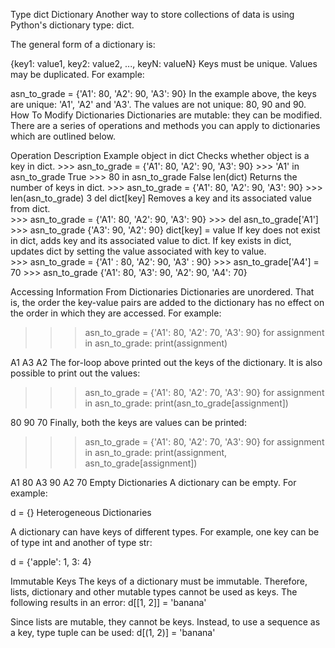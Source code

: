 Type dict
Dictionary
Another way to store collections of data is using Python's dictionary type: dict.

The general form of a dictionary is:

{key1: value1, key2: value2, ..., keyN: valueN}
Keys must be unique. Values may be duplicated. For example:

asn_to_grade = {'A1': 80, 'A2': 90, 'A3': 90}
In the example above, the keys are unique: 'A1', 'A2' and 'A3'. The values are not unique: 80, 90 and 90.
How To Modify Dictionaries
Dictionaries are mutable: they can be modified. There are a series of operations and methods you can apply to dictionaries which are outlined below.

Operation	        Description	                                Example
object in dict	    Checks whether object is a key in dict.	
                                                                >>> asn_to_grade = {'A1': 80, 'A2': 90, 'A3': 90}
                                                                >>> 'A1' in asn_to_grade
                                                                True
                                                                >>> 80 in asn_to_grade
                                                                False
len(dict)	        Returns the number of keys in dict.	
                                                                >>> asn_to_grade = {'A1': 80, 'A2': 90, 'A3': 90}
                                                                >>> len(asn_to_grade)
                                                                3
del dict[key]	    Removes a key and its associated value from dict.	
                                                                >>> asn_to_grade = {'A1': 80, 'A2': 90, 'A3': 90}
                                                                >>> del asn_to_grade['A1']
                                                                >>> asn_to_grade
                                                                {'A3': 90, 'A2': 90}
dict[key] = value	If key does not exist in dict, adds key and its associated value to dict.
                    If key exists in dict, updates dict by setting the value associated with key to value.	
                                                                >>> asn_to_grade = {'A1' : 80, 'A2': 90, 'A3' : 90}
                                                                >>> asn_to_grade['A4'] = 70
                                                                >>> asn_to_grade
                                                                {'A1': 80, 'A3': 90, 'A2': 90, 'A4': 70}

Accessing Information From Dictionaries
Dictionaries are unordered. That is, the order the key-value pairs are added to the dictionary has no effect on the order in which they are accessed. For example:

>>> asn_to_grade = {'A1': 80, 'A2': 70, 'A3': 90}
>>> for assignment in asn_to_grade:
    print(assignment)


A1
A3
A2
The for-loop above printed out the keys of the dictionary. It is also possible to print out the values:

>>> asn_to_grade = {'A1': 80, 'A2': 70, 'A3': 90}
>>> for assignment in asn_to_grade:
    print(asn_to_grade[assignment])


80
90
70
Finally, both the keys are values can be printed:
>>> asn_to_grade = {'A1': 80, 'A2': 70, 'A3': 90}
>>> for assignment in asn_to_grade:
    print(assignment, asn_to_grade[assignment])


A1 80
A3 90
A2 70
Empty Dictionaries
A dictionary can be empty. For example:

d = {}
Heterogeneous Dictionaries

A dictionary can have keys of different types. For example, one key can be of type int and another of type str:

d = {'apple': 1, 3: 4}

Immutable Keys
The keys of a dictionary must be immutable. Therefore, lists, dictionary and other mutable types cannot be used as keys. The following results in an error:
d[[1, 2]] = 'banana'

Since lists are mutable, they cannot be keys. Instead, to use a sequence as a key, type tuple can be used:
d[(1, 2)] = 'banana'